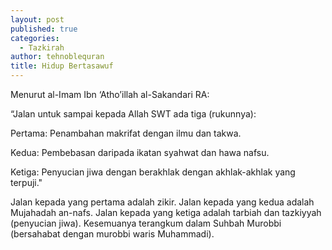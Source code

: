 ```yaml
---
layout: post
published: true
categories:
  - Tazkirah
author: tehnoblequran
title: Hidup Bertasawuf
---
```

Menurut al-Imam Ibn ‘Atho’illah al-Sakandari RA:

“Jalan untuk sampai kepada Allah SWT ada tiga (rukunnya):

Pertama: Penambahan makrifat dengan ilmu dan takwa.

Kedua: Pembebasan daripada ikatan syahwat dan hawa nafsu.

Ketiga: Penyucian jiwa dengan berakhlak dengan akhlak-akhlak yang terpuji."

Jalan kepada yang pertama adalah zikir. Jalan kepada yang kedua adalah Mujahadah an-nafs. Jalan kepada yang ketiga adalah tarbiah dan tazkiyyah (penyucian jiwa). Kesemuanya terangkum dalam Suhbah Murobbi (bersahabat dengan murobbi waris Muhammadi).
